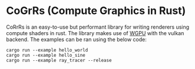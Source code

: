 # CoGrRs (Compute Graphics in Rust)

CoRrRs is an easy-to-use but performant library for writing renderers using compute shaders in rust. The library makes use of [WGPU](https://github.com/gfx-rs/wgpu) with the vulkan backend. The examples can be ran using the below code:

```console
cargo run --example hello_world
cargo run --example hello_sine
cargo run --example ray_tracer --release
```